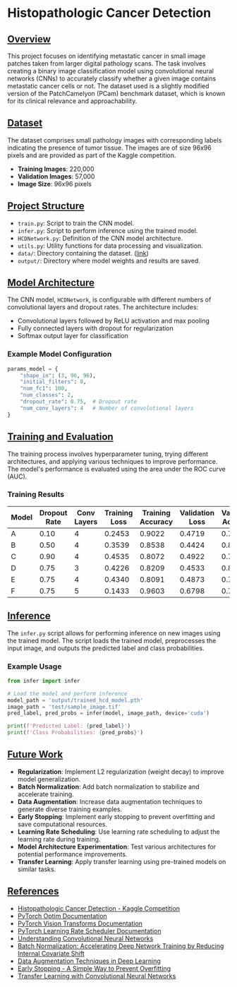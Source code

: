 # Histopathologic Cancer Detection

## [Overview](notebooks/histopathologic_cancer.ipynb)
This project focuses on identifying metastatic cancer in small image patches taken from larger digital pathology scans. The task involves creating a binary image classification model using convolutional neural networks (CNNs) to accurately classify whether a given image contains metastatic cancer cells or not. The dataset used is a slightly modified version of the PatchCamelyon (PCam) benchmark dataset, which is known for its clinical relevance and approachability.

## [Dataset](notebooks/histopathologic_cancer.ipynb)
The dataset comprises small pathology images with corresponding labels indicating the presence of tumor tissue. The images are of size 96x96 pixels and are provided as part of the Kaggle competition.

- **Training Images**: 220,000
- **Validation Images**: 57,000
- **Image Size**: 96x96 pixels

## [Project Structure](notebooks/histopathologic_cancer.ipynb)
- `train.py`: Script to train the CNN model.
- `infer.py`: Script to perform inference using the trained model.
- `HCDNetwork.py`: Definition of the CNN model architecture.
- `utils.py`: Utility functions for data processing and visualization.
- `data/`: Directory containing the dataset. ([link](https://www.kaggle.com/competitions/histopathologic-cancer-detection/overview))
- `output/`: Directory where model weights and results are saved.

## [Model Architecture](notebooks/histopathologic_cancer.ipynb)
The CNN model, `HCDNetwork`, is configurable with different numbers of convolutional layers and dropout rates. The architecture includes:
- Convolutional layers followed by ReLU activation and max pooling
- Fully connected layers with dropout for regularization
- Softmax output layer for classification

### Example Model Configuration
```python
params_model = {
    "shape_in": (3, 96, 96),
    "initial_filters": 8,
    "num_fc1": 100,
    "num_classes": 2,
    "dropout_rate": 0.75,  # Dropout rate
    "num_conv_layers": 4   # Number of convolutional layers
}
```

## [Training and Evaluation](notebooks/histopathologic_cancer.ipynb)
The training process involves hyperparameter tuning, trying different architectures, and applying various techniques to improve performance. The model's performance is evaluated using the area under the ROC curve (AUC).

### Training Results
| Model | Dropout Rate | Conv Layers | Training Loss | Training Accuracy | Validation Loss | Validation Accuracy |
|-------|--------------|-------------|---------------|-------------------|-----------------|---------------------|
| A     | 0.10         | 4           | 0.2453        | 0.9022            | 0.4719          | 0.7888              |
| B     | 0.50         | 4           | 0.3539        | 0.8538            | 0.4424          | 0.8037              |
| C     | 0.90         | 4           | 0.4535        | 0.8072            | 0.4922          | 0.7812              |
| D     | 0.75         | 3           | 0.4226        | 0.8209            | 0.4533          | 0.8250              |
| E     | 0.75         | 4           | 0.4340        | 0.8091            | 0.4873          | 0.7913              |
| F     | 0.75         | 5           | 0.1433        | 0.9603            | 0.6798          | 0.7712              |

## [Inference](notebooks/histopathologic_cancer.ipynb)
The `infer.py` script allows for performing inference on new images using the trained model. The script loads the trained model, preprocesses the input image, and outputs the predicted label and class probabilities.

### Example Usage
```python
from infer import infer

# Load the model and perform inference
model_path = 'output/trained_hcd_model.pth'
image_path = 'test/sample_image.tif'
pred_label, pred_probs = infer(model, image_path, device='cuda')

print(f'Predicted Label: {pred_label}')
print(f'Class Probabilities: {pred_probs}')
```

## [Future Work](notebooks/histopathologic_cancer.ipynb)
- **Regularization**: Implement L2 regularization (weight decay) to improve model generalization.
- **Batch Normalization**: Add batch normalization to stabilize and accelerate training.
- **Data Augmentation**: Increase data augmentation techniques to generate diverse training examples.
- **Early Stopping**: Implement early stopping to prevent overfitting and save computational resources.
- **Learning Rate Scheduling**: Use learning rate scheduling to adjust the learning rate during training.
- **Model Architecture Experimentation**: Test various architectures for potential performance improvements.
- **Transfer Learning**: Apply transfer learning using pre-trained models on similar tasks.

## [References](notebooks/histopathologic_cancer.ipynb)
- [Histopathologic Cancer Detection - Kaggle Competition](https://www.kaggle.com/competitions/histopathologic-cancer-detection/overview)
- [PyTorch Optim Documentation](https://pytorch.org/docs/stable/optim.html)
- [PyTorch Vision Transforms Documentation](https://pytorch.org/vision/stable/transforms.html)
- [PyTorch Learning Rate Scheduler Documentation](https://pytorch.org/docs/stable/generated/torch.optim.lr_scheduler.StepLR.html)
- [Understanding Convolutional Neural Networks](https://arxiv.org/abs/1603.07285)
- [Batch Normalization: Accelerating Deep Network Training by Reducing Internal Covariate Shift](https://arxiv.org/abs/1502.03167)
- [Data Augmentation Techniques in Deep Learning](https://arxiv.org/abs/1712.04621)
- [Early Stopping - A Simple Way to Prevent Overfitting](https://en.wikipedia.org/wiki/Early_stopping)
- [Transfer Learning with Convolutional Neural Networks](https://arxiv.org/abs/1409.1556)

